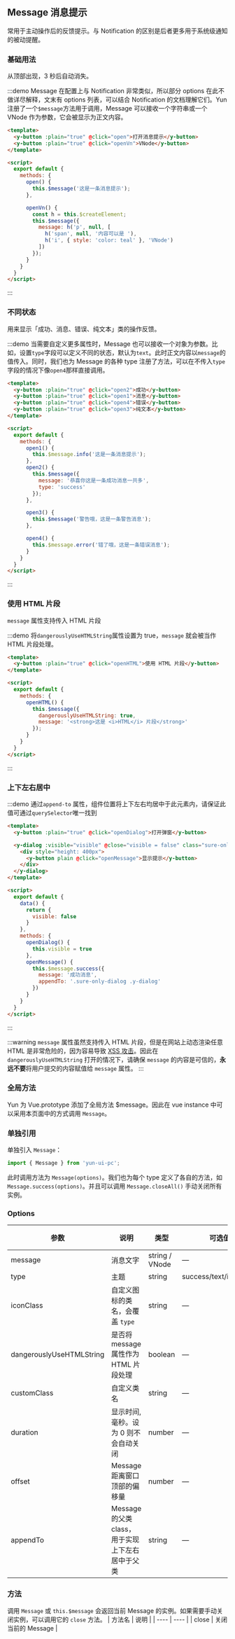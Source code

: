 ## Message 消息提示

常用于主动操作后的反馈提示。与 Notification 的区别是后者更多用于系统级通知的被动提醒。

### 基础用法

从顶部出现，3 秒后自动消失。

:::demo Message 在配置上与 Notification 非常类似，所以部分 options 在此不做详尽解释，文末有 options 列表，可以结合 Notification 的文档理解它们。Yun 注册了一个`$message`方法用于调用，Message 可以接收一个字符串或一个 VNode 作为参数，它会被显示为正文内容。

```html
<template>
  <y-button :plain="true" @click="open">打开消息提示</y-button>
  <y-button :plain="true" @click="openVn">VNode</y-button>
</template>

<script>
  export default {
    methods: {
      open() {
        this.$message('这是一条消息提示');
      },

      openVn() {
        const h = this.$createElement;
        this.$message({
          message: h('p', null, [
            h('span', null, '内容可以是 '),
            h('i', { style: 'color: teal' }, 'VNode')
          ])
        });
      }
    }
  }
</script>
```
:::

### 不同状态

用来显示「成功、消息、错误、纯文本」类的操作反馈。

:::demo 当需要自定义更多属性时，Message 也可以接收一个对象为参数。比如，设置`type`字段可以定义不同的状态，默认为`text`。此时正文内容以`message`的值传入。同时，我们也为 Message 的各种 type 注册了方法，可以在不传入`type`字段的情况下像`open4`那样直接调用。
```html
<template>
  <y-button :plain="true" @click="open2">成功</y-button>
  <y-button :plain="true" @click="open1">消息</y-button>
  <y-button :plain="true" @click="open4">错误</y-button>
  <y-button :plain="true" @click="open3">纯文本</y-button>
</template>

<script>
  export default {
    methods: {
      open1() {
        this.$message.info('这是一条消息提示');
      },
      open2() {
        this.$message({
          message: '恭喜你这是一条成功消息一共多',
          type: 'success'
        });
      },

      open3() {
        this.$message('警告哦，这是一条警告消息');
      },

      open4() {
        this.$message.error('错了哦，这是一条错误消息');
      }
    }
  }
</script>
```
:::

### 使用 HTML 片段
`message` 属性支持传入 HTML 片段

:::demo 将`dangerouslyUseHTMLString`属性设置为 true，`message` 就会被当作 HTML 片段处理。

```html
<template>
  <y-button :plain="true" @click="openHTML">使用 HTML 片段</y-button>
</template>

<script>
  export default {
    methods: {
      openHTML() {
        this.$message({
          dangerouslyUseHTMLString: true,
          message: '<strong>这是 <i>HTML</i> 片段</strong>'
        });
      }
    }
  }
</script>
```
:::

### 上下左右居中

:::demo 通过`append-to` 属性，组件位置将上下左右均居中于此元素内，请保证此值可通过`querySelector`唯一找到

```html
<template>
  <y-button :plain="true" @click="openDialog">打开弹窗</y-button>

  <y-dialog :visible="visible" @close="visible = false" class="sure-only-dialog">
    <div style="height: 400px">
      <y-button plain @click="openMessage">显示提示</y-button>
    </div>
  </y-dialog>
</template>

<script>
  export default {
    data() {
      return {
        visible: false
      }
    },
    methods: {
      openDialog() {
        this.visible = true
      },
      openMessage() {
        this.$message.success({
          message: '成功消息',
          appendTo: '.sure-only-dialog .y-dialog'
        })
      }
    }
  }
</script>
```
:::

:::warning
`message` 属性虽然支持传入 HTML 片段，但是在网站上动态渲染任意 HTML 是非常危险的，因为容易导致 [XSS 攻击](https://en.wikipedia.org/wiki/Cross-site_scripting)。因此在 `dangerouslyUseHTMLString` 打开的情况下，请确保 `message` 的内容是可信的，**永远不要**将用户提交的内容赋值给 `message` 属性。
:::

### 全局方法

Yun 为 Vue.prototype 添加了全局方法 $message。因此在 vue instance 中可以采用本页面中的方式调用 `Message`。

### 单独引用

单独引入 `Message`：

```javascript
import { Message } from 'yun-ui-pc';
```

此时调用方法为 `Message(options)`。我们也为每个 type 定义了各自的方法，如 `Message.success(options)`。并且可以调用 `Message.closeAll()` 手动关闭所有实例。

### Options
| 参数      | 说明          | 类型      | 可选值                           | 默认值  |
|---------- |-------------- |---------- |--------------------------------  |-------- |
| message | 消息文字 | string / VNode | — | — |
| type | 主题 | string | success/text/info/error | text |
| iconClass | 自定义图标的类名，会覆盖 `type` | string | — | — |
| dangerouslyUseHTMLString | 是否将 message 属性作为 HTML 片段处理 | boolean | — | false |
| customClass | 自定义类名 | string | — | — |
| duration | 显示时间, 毫秒。设为 0 则不会自动关闭 | number | — | 3000 |
| offset | Message 距离窗口顶部的偏移量 | number | — | 120 |
| appendTo | Message 的父类class，用于实现上下左右居中于父类 | string | — | — |

### 方法
调用 `Message` 或 `this.$message` 会返回当前 Message 的实例。如果需要手动关闭实例，可以调用它的 `close` 方法。
| 方法名 | 说明 |
| ---- | ---- |
| close | 关闭当前的 Message |
